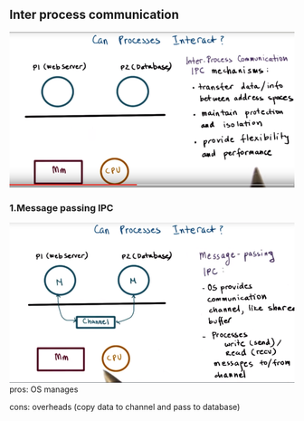 ## Inter process communication

![](/assets/IPC.png)

### 1.Message passing IPC

![](/assets/message_passing_IPC.png)pros: OS manages

cons: overheads \(copy data to channel and pass to database\)

